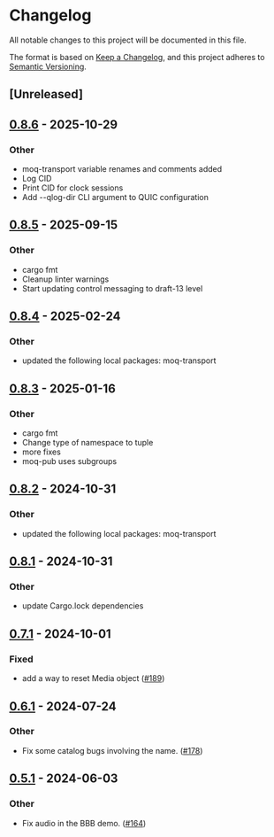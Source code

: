 # Changelog
All notable changes to this project will be documented in this file.

The format is based on [Keep a Changelog](https://keepachangelog.com/en/1.0.0/),
and this project adheres to [Semantic Versioning](https://semver.org/spec/v2.0.0.html).

## [Unreleased]

## [0.8.6](https://github.com/sgodin/moq-rs/compare/moq-pub-v0.8.5...moq-pub-v0.8.6) - 2025-10-29

### Other

- moq-transport variable renames and comments added
- Log CID
- Print CID for clock sessions
- Add --qlog-dir CLI argument to QUIC configuration

## [0.8.5](https://github.com/englishm/moq-rs/compare/moq-pub-v0.8.4...moq-pub-v0.8.5) - 2025-09-15

### Other

- cargo fmt
- Cleanup linter warnings
- Start updating control messaging to draft-13 level

## [0.8.4](https://github.com/englishm/moq-rs/compare/moq-pub-v0.8.3...moq-pub-v0.8.4) - 2025-02-24

### Other

- updated the following local packages: moq-transport

## [0.8.3](https://github.com/englishm/moq-rs/compare/moq-pub-v0.8.2...moq-pub-v0.8.3) - 2025-01-16

### Other

- cargo fmt
- Change type of namespace to tuple
- more fixes
- moq-pub uses subgroups

## [0.8.2](https://github.com/englishm/moq-rs/compare/moq-pub-v0.8.1...moq-pub-v0.8.2) - 2024-10-31

### Other

- updated the following local packages: moq-transport

## [0.8.1](https://github.com/englishm/moq-rs/compare/moq-pub-v0.8.0...moq-pub-v0.8.1) - 2024-10-31

### Other

- update Cargo.lock dependencies

## [0.7.1](https://github.com/kixelated/moq-rs/compare/moq-pub-v0.7.0...moq-pub-v0.7.1) - 2024-10-01

### Fixed

- add a way to reset Media object ([#189](https://github.com/kixelated/moq-rs/pull/189))

## [0.6.1](https://github.com/kixelated/moq-rs/compare/moq-pub-v0.6.0...moq-pub-v0.6.1) - 2024-07-24

### Other
- Fix some catalog bugs involving the name. ([#178](https://github.com/kixelated/moq-rs/pull/178))

## [0.5.1](https://github.com/kixelated/moq-rs/compare/moq-pub-v0.5.0...moq-pub-v0.5.1) - 2024-06-03

### Other
- Fix audio in the BBB demo. ([#164](https://github.com/kixelated/moq-rs/pull/164))
